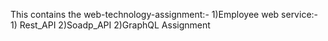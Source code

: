 This contains the web-technology-assignment:-
1)Employee web service:-
      1) Rest_API
      2)Soadp_API
2)GraphQL Assignment

      
